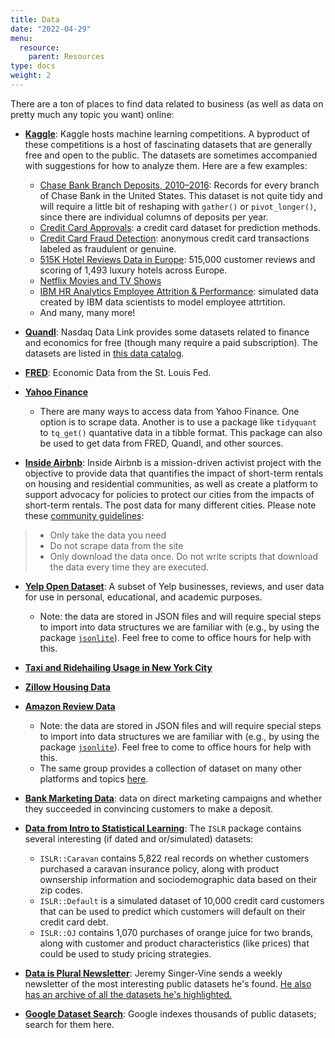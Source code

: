```yaml
---
title: Data
date: "2022-04-29"
menu:
  resource:
    parent: Resources
type: docs
weight: 2
---
```


There are a ton of places to find data related to business (as well as data on pretty much any topic you want) online:

- [**Kaggle**](https://www.kaggle.com/datasets): Kaggle hosts machine learning competitions. A byproduct of these competitions is a host of fascinating datasets that are generally free and open to the public. The datasets are sometimes accompanied with suggestions for how to analyze them. Here are a few examples:
  - [Chase Bank Branch Deposits, 2010–2016](https://www.kaggle.com/chasebank/bank-deposits): Records for every branch of Chase Bank in the United States. This dataset is not quite tidy and will require a little bit of reshaping with `gather()` or `pivot_longer()`, since there are individual columns of deposits per year.
  - [Credit Card Approvals](https://www.kaggle.com/datasets/rikdifos/credit-card-approval-prediction): a credit card dataset for prediction methods.
  - [Credit Card Fraud Detection](https://www.kaggle.com/datasets/mlg-ulb/creditcardfraud): anonymous credit card transactions labeled as fraudulent or genuine.
  - [515K Hotel Reviews Data in Europe](https://www.kaggle.com/jiashenliu/515k-hotel-reviews-data-in-europe): 515,000 customer reviews and scoring of 1,493 luxury hotels across Europe.
  - [Netflix Movies and TV Shows](https://www.kaggle.com/datasets/shivamb/netflix-shows)
  - [IBM HR Analytics Employee Attrition & Performance](https://www.kaggle.com/datasets/pavansubhasht/ibm-hr-analytics-attrition-dataset): simulated data created by IBM data scientists to model employee attrtition.
  - And many, many more!

- [**Quandl**](https://data.nasdaq.com/tools/r): Nasdaq Data Link provides some datasets related to finance and economics for free (though many require a paid subscription). The datasets are listed in [this data catalog](https://data.nasdaq.com/search?filters=%5B%22Free%22%5D).

- [**FRED**](https://fred.stlouisfed.org): Economic Data from the St. Louis Fed.

- [**Yahoo Finance**](https://finance.yahoo.com)
  - There are many ways to access data from Yahoo Finance. One option is to scrape data. Another is to use a package like `tidyquant` to `tq_get()` quantative data in a tibble format. This package can also be used to get data from FRED, Quandl, and other sources.

- [**Inside Airbnb**](http://insideairbnb.com/get-the-data/): Inside Airbnb is a mission-driven activist project with the objective to provide data that quantifies the impact of short-term rentals on housing and residential communities, as well as create a platform to support advocacy for policies to protect our cities from the impacts of short-term rentals. The post data for many different cities. Please note these [community guidelines](http://insideairbnb.com/data-policies/):
>  - Only take the data you need
>  - Do not scrape data from the site
>  - Only download the data once. Do not write scripts that download the data every time they are executed.

- [**Yelp Open Dataset**](https://www.yelp.com/dataset): A subset of Yelp businesses, reviews, and user data for use in personal, educational, and academic purposes.
  - Note: the data are stored in JSON files and will require special steps to import into data structures we are familiar with (e.g., by using the package [`jsonlite`](https://cran.r-project.org/web/packages/jsonlite/index.html)). Feel free to come to office hours for help with this.

- [**Taxi and Ridehailing Usage in New York City**](https://www1.nyc.gov/site/tlc/about/tlc-trip-record-data.page)

- [**Zillow Housing Data**](https://www.zillow.com/research/data/)

- [**Amazon Review Data**](https://nijianmo.github.io/amazon/index.html)
  - Note: the data are stored in JSON files and will require special steps to import into data structures we are familiar with (e.g., by using the package [`jsonlite`](https://cran.r-project.org/web/packages/jsonlite/index.html)). Feel free to come to office hours for help with this.
  - The same group provides a collection of dataset on many other platforms and topics [here](https://cseweb.ucsd.edu/~jmcauley/datasets.html).

- [**Bank Marketing Data**](https://archive.ics.uci.edu/ml/datasets/Bank+Marketing): data on direct marketing campaigns and whether they succeeded in convincing customers to make a deposit.

- [**Data from Intro to Statistical Learning**](https://cran.r-project.org/web/packages/ISLR/index.html): The `ISLR` package contains several interesting (if dated and or/simulated) datasets:
  - `ISLR::Caravan` contains 5,822 real records on whether customers purchased a caravan insurance policy, along with product ownsership information and sociodemographic data based on their zip codes.
  - `ISLR::Default` is a simulated dataset of 10,000 credit card customers that can be used to predict which customers will default on their credit card debt.
  - `ISLR::OJ` contains 1,070 purchases of orange juice for two brands, along with customer and product characteristics (like prices) that could be used to study pricing strategies.

- [**Data is Plural Newsletter**](https://tinyletter.com/data-is-plural): Jeremy Singer-Vine sends a weekly newsletter of the most interesting public datasets he's found. [He also has an archive of all the datasets he's highlighted.](https://docs.google.com/spreadsheets/d/1wZhPLMCHKJvwOkP4juclhjFgqIY8fQFMemwKL2c64vk/edit#gid=0)

- [**Google Dataset Search**](https://toolbox.google.com/datasetsearch): Google indexes thousands of public datasets; search for them here.

